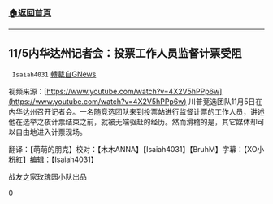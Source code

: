 ###  [:house:返回首頁](https://github.com/ourhimalayas/txt)
---

## 11/5内华达州记者会：投票工作人员监督计票受阻
` Isaiah4031` [轉載自GNews](https://gnews.org/zh-hans/533684/)

视频来源：[https://www.youtube.com/watch?v=4X2V5hPPp6w](https://www.youtube.com/watch?v=4X2V5hPPp6w)
川普竞选团队11月5日在内华达州召开记者会。一名随竞选团队来到投票站进行监督计票的工作人员，讲述他在选举之夜计票结束之前，就被无端驱赶的经历。然而滑稽的是，其它媒体却可以自由地进入计票现场。

翻译：【萌萌的朋克】校对：【木木ANNA】【Isaiah4031】【BruhM】字幕：【XO小粉紅】编辑：【Isaiah4031】

战友之家玫瑰园小队出品

0
